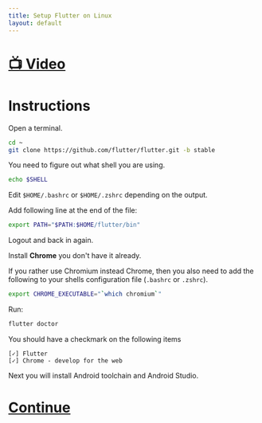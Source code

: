 ```yaml
---
title: Setup Flutter on Linux
layout: default
---
```


# [📺 Video](https://easv.cloud.panopto.eu/Panopto/Pages/Viewer.aspx?id=2a6a027b-ab52-455d-a022-b0d00180fc4c)

# Instructions

Open a terminal.

```sh
cd ~
git clone https://github.com/flutter/flutter.git -b stable
```

You need to figure out what shell you are using.

```sh
echo $SHELL
```

Edit `$HOME/.bashrc` or `$HOME/.zshrc` depending on the output.

Add following line at the end of the file:

```sh
export PATH="$PATH:$HOME/flutter/bin"
```

Logout and back in again.

Install **Chrome** you don't have it already.

If you rather use Chromium instead Chrome, then you also need to add the following to your shells configuration file (`.bashrc` or `.zshrc`).

```sh
export CHROME_EXECUTABLE="`which chromium`"
```

Run:

```sh
flutter doctor
```

You should have a checkmark on the following items

```
[✓] Flutter
[✓] Chrome - develop for the web
```

Next you will install Android toolchain and Android Studio.

# [Continue](android-studio)
